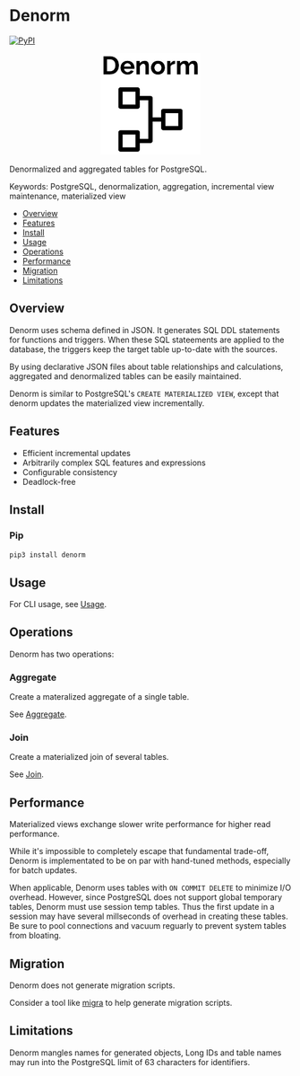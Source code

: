 # Denorm

[![PyPI](https://img.shields.io/pypi/v/denorm)](https://pypi.org/project/denorm/)

<p align="center">
  <img src="doc/logo.png">
</p>

Denormalized and aggregated tables for PostgreSQL.

Keywords: PostgreSQL, denormalization, aggregation, incremental view
maintenance, materialized view

<!-- START doctoc generated TOC please keep comment here to allow auto update -->
<!-- DON'T EDIT THIS SECTION, INSTEAD RE-RUN doctoc TO UPDATE -->

- [Overview](#overview)
- [Features](#features)
- [Install](#install)
- [Usage](#usage)
- [Operations](#operations)
- [Performance](#performance)
- [Migration](#migration)
- [Limitations](#limitations)

<!-- END doctoc generated TOC please keep comment here to allow auto update -->

## Overview

Denorm uses schema defined in JSON. It generates SQL DDL statements for
functions and triggers. When these SQL stateements are applied to the database,
the triggers keep the target table up-to-date with the sources.

By using declarative JSON files about table relationships and calculations,
aggregated and denormalized tables can be easily maintained.

Denorm is similar to PostgreSQL's `CREATE MATERIALIZED VIEW`, except that denorm
updates the materialized view incrementally.

## Features

- Efficient incremental updates
- Arbitrarily complex SQL features and expressions
- Configurable consistency
- Deadlock-free

## Install

### Pip

```
pip3 install denorm
```

## Usage

For CLI usage, see [Usage](doc/usage.md).

## Operations

Denorm has two operations:

### Aggregate

Create a materalized aggregate of a single table.

See [Aggregate](doc/agg.md).

### Join

Create a materialized join of several tables.

See [Join](doc/join.md).

## Performance

Materialized views exchange slower write performance for higher read
performance.

While it's impossible to completely escape that fundamental trade-off, Denorm is
implementated to be on par with hand-tuned methods, especially for batch
updates.

When applicable, Denorm uses tables with `ON COMMIT DELETE` to minimize I/O
overhead. However, since PostgreSQL does not support global temporary tables,
Denorm must use session temp tables. Thus the first update in a session may have
several millseconds of overhead in creating these tables. Be sure to pool
connections and vacuum reguarly to prevent system tables from bloating.

## Migration

Denorm does not generate migration scripts.

Consider a tool like [migra](https://databaseci.com/docs/migra) to help generate
migration scripts.

## Limitations

Denorm mangles names for generated objects, Long IDs and table names may run
into the PostgreSQL limit of 63 characters for identifiers.
